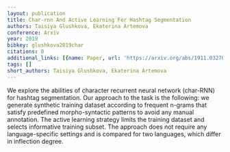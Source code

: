 ```yaml
---
layout: publication
title: Char-rnn And Active Learning For Hashtag Segmentation
authors: Taisiya Glushkova, Ekaterina Artemova
conference: Arxiv
year: 2019
bibkey: glushkova2019char
citations: 0
additional_links: [{name: Paper, url: 'https://arxiv.org/abs/1911.03270'}]
tags: []
short_authors: Taisiya Glushkova, Ekaterina Artemova
---
```

We explore the abilities of character recurrent neural network (char-RNN) for
hashtag segmentation. Our approach to the task is the following: we generate
synthetic training dataset according to frequent n-grams that satisfy
predefined morpho-syntactic patterns to avoid any manual annotation. The active
learning strategy limits the training dataset and selects informative training
subset. The approach does not require any language-specific settings and is
compared for two languages, which differ in inflection degree.